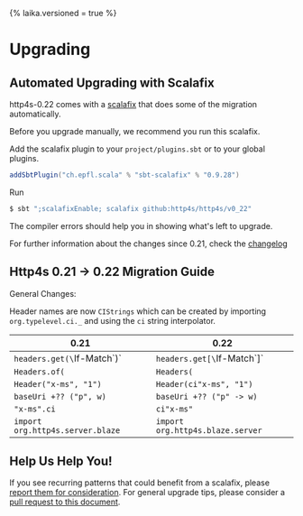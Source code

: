 {% laika.versioned = true %}

# Upgrading


## Automated Upgrading with Scalafix

http4s-0.22 comes with a [scalafix](https://scalacenter.github.io/scalafix/) that does some of the migration automatically.

Before you upgrade manually, we recommend you run this scalafix.

Add the scalafix plugin to your `project/plugins.sbt` or to your global plugins.
```sbt
addSbtPlugin("ch.epfl.scala" % "sbt-scalafix" % "0.9.28")
```

Run
```sh
$ sbt ";scalafixEnable; scalafix github:http4s/http4s/v0_22"
```

The compiler errors should help you in showing what's left to upgrade.

For further information about the changes since 0.21, check the [changelog](https://http4s.org/changelog/)


## Http4s 0.21 -> 0.22 Migration Guide

General Changes:  

Header names are now `CIStrings` which can be created by importing `org.typelevel.ci._` and using the `ci` string interpolator.

| 0.21                             | 0.22                              |
| -------------------------------  | -------------------------------   |
| `headers.get(\`If-Match\`)`      | `headers.get[\`If-Match\`]`       |
| `Headers.of(`                    | `Headers(`                        |
| `Header("x-ms", "1")`            | `Header(ci"x-ms", "1")`           |
| `baseUri +?? ("p", w)`           | `baseUri +?? ("p" -> w)`          |
| `"x-ms".ci`                      | `ci"x-ms"`                        |
| `import org.http4s.server.blaze` | `import org.http4s.blaze.server`  |



## Help Us Help You!

If you see recurring patterns that could benefit from a scalafix, please [report them for consideration](https://github.com/http4s/http4s/issues/4858).  For general upgrade tips, please consider a [pull request to this document](https://github.com/http4s/http4s/edit/series/0.22/docs/src/main/mdoc/upgrading.md).
